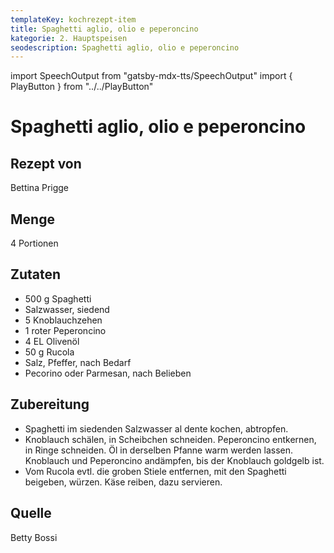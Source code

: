 ```yaml
---
templateKey: kochrezept-item
title: Spaghetti aglio, olio e peperoncino
kategorie: 2. Hauptspeisen
seodescription: Spaghetti aglio, olio e peperoncino
---
```

import SpeechOutput from "gatsby-mdx-tts/SpeechOutput"
import { PlayButton } from "../../PlayButton"

<SpeechOutput id="kochrezept-bettina-prigge-spaghetti-aglio-olio-peperoncino" customPlayButton={PlayButton}>

# Spaghetti aglio, olio e peperoncino

## Rezept von

Bettina Prigge

## Menge
4 Portionen

## Zutaten
- 500 g Spaghetti
- Salzwasser, siedend
- 5 Knoblauchzehen
- 1 roter Peperoncino
- 4 EL Olivenöl
- 50 g Rucola
- Salz, Pfeffer, nach Bedarf
- Pecorino oder Parmesan, nach
Belieben


## Zubereitung
- Spaghetti im siedenden Salzwasser al dente kochen, abtropfen.
- Knoblauch schälen, in Scheibchen schneiden. Peperoncino
entkernen, in Ringe schneiden. Öl in derselben Pfanne warm
werden lassen. Knoblauch und Peperoncino andämpfen, bis der
Knoblauch goldgelb ist.
- Vom Rucola evtl. die groben Stiele entfernen, mit den Spaghetti
beigeben, würzen. Käse reiben, dazu servieren.

## Quelle
Betty Bossi

</SpeechOutput>